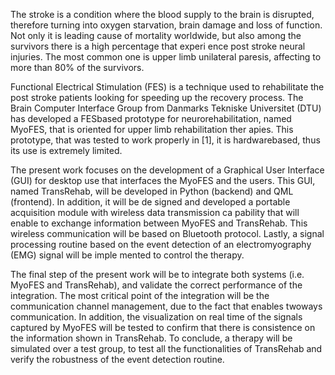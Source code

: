 The stroke is a condition where the blood supply to the brain is disrupted, therefore turning
into oxygen starvation, brain damage and loss of function. Not only it is leading cause of
mortality worldwide, but also among the survivors there is a high percentage that experi
ence post stroke neural injuries. The most common one is upper limb unilateral paresis,
affecting to more than 80% of the survivors.

Functional Electrical Stimulation (FES) is a technique used to rehabilitate the post stroke
patients looking for speeding up the recovery process. The Brain Computer Interface
Group from Danmarks Tekniske Universitet (DTU) has developed a FESbased prototype
for neurorehabilitation, named MyoFES, that is oriented for upper limb rehabilitation ther
apies. This prototype, that was tested to work properly in [1], it is hardwarebased, thus
its use is extremely limited.

The present work focuses on the development of a Graphical User Interface (GUI) for
desktop use that interfaces the MyoFES and the users. This GUI, named TransRehab,
will be developed in Python (backend) and QML (frontend). In addition, it will be de
signed and developed a portable acquisition module with wireless data transmission ca
pability that will enable to exchange information between MyoFES and TransRehab. This
wireless communication will be based on Bluetooth protocol. Lastly, a signal processing
routine based on the event detection of an electromyography (EMG) signal will be imple
mented to control the therapy.

The final step of the present work will be to integrate both systems (i.e. MyoFES and
TransRehab), and validate the correct performance of the integration. The most critical
point of the integration will be the communication channel management, due to the fact
that enables twoways communication. In addition, the visualization on real time of the
signals captured by MyoFES will be tested to confirm that there is consistence on the
information shown in TransRehab. To conclude, a therapy will be simulated over a test
group, to test all the functionalities of TransRehab and verify the robustness of the event
detection routine.

